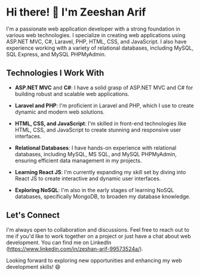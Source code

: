 # Hi there! 👋 I'm Zeeshan Arif

I'm a passionate web application developer with a strong foundation in various web technologies. I specialize in creating web applications using ASP.NET MVC, C#, Laravel, PHP, HTML, CSS, and JavaScript. I also have experience working with a variety of relational databases, including MySQL, SQL Express, and MySQL PHPMyAdmin. 

## Technologies I Work With

- **ASP.NET MVC** and **C#**: I have a solid grasp of ASP.NET MVC and C# for building robust and scalable web applications.

- **Laravel and PHP**: I'm proficient in Laravel and PHP, which I use to create dynamic and modern web solutions.

- **HTML, CSS, and JavaScript**: I'm skilled in front-end technologies like HTML, CSS, and JavaScript to create stunning and responsive user interfaces.

- **Relational Databases**: I have hands-on experience with relational databases, including MySQL, MS SQL, and MySQL PHPMyAdmin, ensuring efficient data management in my projects.

- **Learning React JS**: I'm currently expanding my skill set by diving into React JS to create interactive and dynamic user interfaces.

- **Exploring NoSQL**: I'm also in the early stages of learning NoSQL databases, specifically MongoDB, to broaden my database knowledge.

## Let's Connect

I'm always open to collaboration and discussions. Feel free to reach out to me if you'd like to work together on a project or just have a chat about web development. You can find me on LinkedIn (https://www.linkedin.com/in/zeshan-arif-99573524a/).

Looking forward to exploring new opportunities and enhancing my web development skills! 😄
